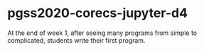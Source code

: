 # pgss2020-corecs-jupyter-d4
At the end of week 1, after seeing many programs from simple to complicated, students write their first program.
